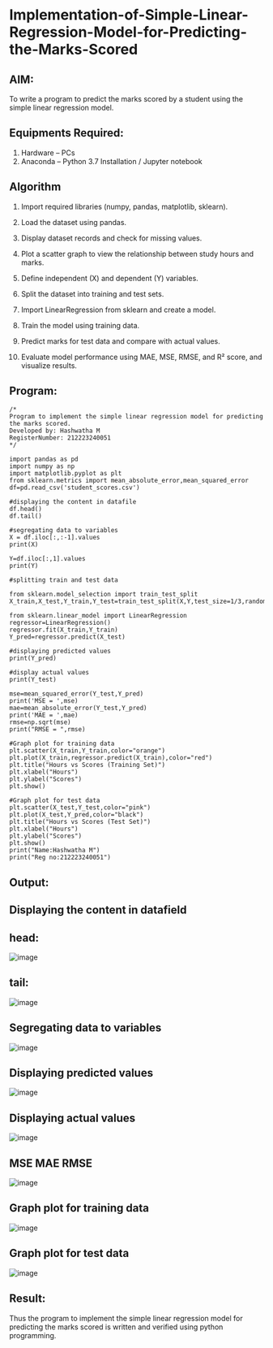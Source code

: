 # Implementation-of-Simple-Linear-Regression-Model-for-Predicting-the-Marks-Scored

## AIM:
To write a program to predict the marks scored by a student using the simple linear regression model.

## Equipments Required:
1. Hardware – PCs
2. Anaconda – Python 3.7 Installation / Jupyter notebook

## Algorithm
1. Import required libraries (numpy, pandas, matplotlib, sklearn).

2. Load the dataset using pandas.

3. Display dataset records and check for missing values.

4. Plot a scatter graph to view the relationship between study hours and marks.

5. Define independent (X) and dependent (Y) variables.

6. Split the dataset into training and test sets.

7. Import LinearRegression from sklearn and create a model.

8. Train the model using training data.

9. Predict marks for test data and compare with actual values.

10. Evaluate model performance using MAE, MSE, RMSE, and R² score, and visualize results.

## Program:
```
/*
Program to implement the simple linear regression model for predicting the marks scored.
Developed by: Hashwatha M
RegisterNumber: 212223240051
*/
```
```
import pandas as pd
import numpy as np
import matplotlib.pyplot as plt
from sklearn.metrics import mean_absolute_error,mean_squared_error
df=pd.read_csv('student_scores.csv')

#displaying the content in datafile
df.head()
df.tail()
```
```
#segregating data to variables
X = df.iloc[:,:-1].values
print(X)
```
```
Y=df.iloc[:,1].values
print(Y)
```
```
#splitting train and test data

from sklearn.model_selection import train_test_split
X_train,X_test,Y_train,Y_test=train_test_split(X,Y,test_size=1/3,random_state=0)
```
```
from sklearn.linear_model import LinearRegression
regressor=LinearRegression()
regressor.fit(X_train,Y_train)
Y_pred=regressor.predict(X_test)
```
```
#displaying predicted values
print(Y_pred)
```
```
#display actual values
print(Y_test)
```
```
mse=mean_squared_error(Y_test,Y_pred)
print('MSE = ',mse)
mae=mean_absolute_error(Y_test,Y_pred)
print('MAE = ',mae)
rmse=np.sqrt(mse)
print("RMSE = ",rmse)
```
```
#Graph plot for training data
plt.scatter(X_train,Y_train,color="orange")
plt.plot(X_train,regressor.predict(X_train),color="red")
plt.title("Hours vs Scores (Training Set)")
plt.xlabel("Hours")
plt.ylabel("Scores")
plt.show()
```
```
#Graph plot for test data
plt.scatter(X_test,Y_test,color="pink")
plt.plot(X_test,Y_pred,color="black")
plt.title("Hours vs Scores (Test Set)")
plt.xlabel("Hours")
plt.ylabel("Scores")
plt.show()
print("Name:Hashwatha M")
print("Reg no:212223240051")
```
## Output:
## Displaying the content in datafield
## head:
![image](https://github.com/user-attachments/assets/ce7a689d-e0ff-4c90-8e92-045c2ea9b597)
## tail:
![image](https://github.com/user-attachments/assets/5fe75bb7-f41f-48ad-8784-46f0ed678240)
## Segregating data to variables
![image](https://github.com/user-attachments/assets/1925267a-4d10-4572-af8f-1a01d5f87a79)
## Displaying predicted values
![image](https://github.com/user-attachments/assets/63a91a54-7c60-4bb9-bf53-bbd55138b9be)
## Displaying actual values
![image](https://github.com/user-attachments/assets/b5f84e76-33c4-4fbb-8627-ab7828cf3737)
## MSE MAE RMSE
![image](https://github.com/user-attachments/assets/5fb890fa-5555-48a6-a563-f19135959eb2)
## Graph plot for training data
![image](https://github.com/user-attachments/assets/a6febe0d-9b26-4b03-bda3-bae4a177994e)
## Graph plot for test data
![image](https://github.com/user-attachments/assets/74349344-2c5d-4ead-bc8e-7de6dce4c562)

## Result:
Thus the program to implement the simple linear regression model for predicting the marks scored is written and verified using python programming.
